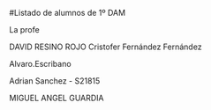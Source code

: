#Listado de alumnos de 1º DAM

La profe


DAVID RESINO ROJO
Cristofer Fernández Fernández

Alvaro.Escribano

Adrian Sanchez - S21815

MIGUEL ANGEL GUARDIA



